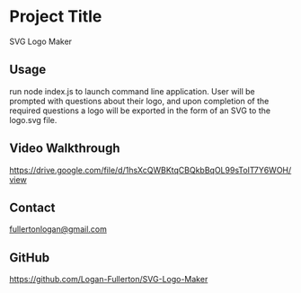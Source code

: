 # Project Title

SVG Logo Maker

## Usage
run node index.js to launch command line application. User will be prompted with questions about their logo, and upon completion of the required questions a logo will be exported in the form of an SVG to the logo.svg file.

## Video Walkthrough
https://drive.google.com/file/d/1hsXcQWBKtqCBQkbBqOL99sToIT7Y6WOH/view

## Contact
fullertonlogan@gmail.com

## GitHub
https://github.com/Logan-Fullerton/SVG-Logo-Maker




